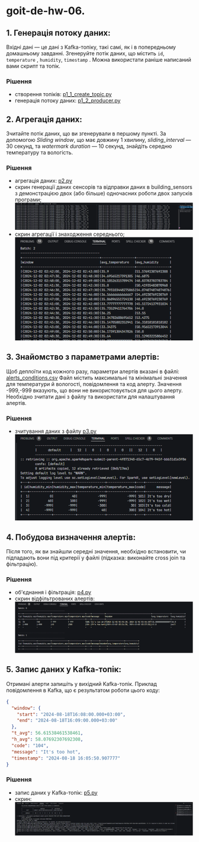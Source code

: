 # goit-de-hw-06.

## 1. Генерація потоку даних:

Вхідні дані — це дані з Kafka-топіку, такі самі, як і в попередньому домашньому завданні. Згенеруйте потік даних, що містить `id`, `temperature` , `humidity`, `timestamp` . Можна використати раніше написаний вами скрипт та топік.

### Рішення

- створення топіків: [p1_1_create_topic.py](p1_1_create_topic.py)
- генерація потоку даних: [p1_2_producer.py](p1_2_producer.py)

## 2. Агрегація даних:

Зчитайте потік даних, що ви згенерували в першому пункті. За допомогою _Sliding window_, що має довжину 1 хвилину, _sliding_interval_ — 30 секунд, та _watermark duration_ — 10 секунд, знайдіть середню температуру та вологість.

### Рішення

- агрегація даних: [p2.py](p2.py)
- скрин генерації даних сенсорів та відправки даних в building_sensors з демонстрацією двох (або більше) одночасних роботи двох запусків програми;  
  ![p2_1](md.media/p2_1.png)
- скрин агрегації і знаходження середнього;  
  ![p2_2](md.media/p2_2.png)

## 3. Знайомство з параметрами алертів:

Щоб деплоїти код кожного разу, параметри алертів вказані в файлі:
[alerts_conditions.csv](alerts_conditions.csv)
Файл містить максимальні та мінімальні значення для температури й вологості, повідомлення та код алерту. Значення -999,-999 вказують, що вони не використовується для цього алерту.
Необхідно зчитати дані з файлу та використати для налаштування алертів.

### Рішення

- зчитування даних з файлу [p3.py](p3.py)  
  ![p3](md.media/p3.png)

## 4. Побудова визначення алертів:

Після того, як ви знайшли середні значення, необхідно встановити, чи підпадають вони під критерії у файлі (підказка: виконайте cross join та фільтрацію).

### Рішення

- об'єднання і фільтрація: [p4.py](p4.py)
- скрин відфільтрованих алертів: ![p4](md.media/p4.png)

## 5. Запис даних у Kafka-топік:

Отримані алерти запишіть у вихідний Kafka-топік.
Приклад повідомлення в Kafka, що є результатом роботи цього коду:

```JSON
{
  "window": {
    "start": "2024-08-18T16:08:00.000+03:00",
    "end": "2024-08-18T16:09:00.000+03:00"
  },
  "t_avg": 56.61538461538461,
  "h_avg": 58.07692307692308,
  "code": "104",
  "message": "It's too hot",
  "timestamp": "2024-08-18 16:05:50.907777"
}
```

### Рішення

- запис даних у Kafka-топік: [p5.py](p5.py)
- скрин: ![p5](md.media/p5.png)
